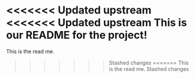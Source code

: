 <<<<<<< Updated upstream
<<<<<<< Updated upstream
This is our README for the project!
=======
This is the read me.
>>>>>>> Stashed changes
=======
This is the read me.
>>>>>>> Stashed changes

